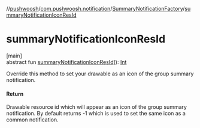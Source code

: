 //[pushwoosh](../../../index.md)/[com.pushwoosh.notification](../index.md)/[SummaryNotificationFactory](index.md)/[summaryNotificationIconResId](summary-notification-icon-res-id.md)

# summaryNotificationIconResId

[main]\
abstract fun [summaryNotificationIconResId](summary-notification-icon-res-id.md)(): [Int](https://kotlinlang.org/api/latest/jvm/stdlib/kotlin-stdlib/kotlin/-int/index.html)

Override this method to set your drawable as an icon of the group summary notification.

#### Return

Drawable resource id which will appear as an icon of the group summary notification. By default returns -1 which is used to set the same icon as a common notification.
